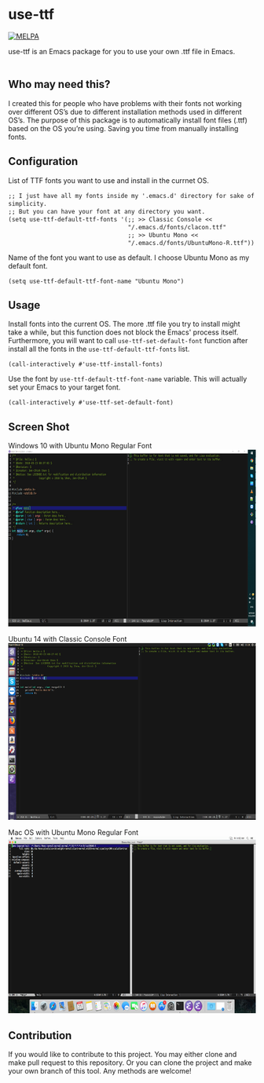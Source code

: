 # use-ttf #

[![MELPA](https://melpa.org/packages/use-ttf-badge.svg)](https://melpa.org/#/use-ttf)

use-ttf is an Emacs package for you to use your own .ttf file in Emacs.
<br/><br/>


## Who may need this? ## 
I created this for people who have problems with their fonts not working 
over different OS’s due to different installation methods used in different 
OS’s. The purpose of this package is to automatically install font files (.ttf) 
based on the OS you’re using. Saving you time from manually installing fonts.


## Configuration ##
List of TTF fonts you want to use and install in the currnet OS.
```
;; I just have all my fonts inside my '.emacs.d' directory for sake of simplicity.
;; But you can have your font at any directory you want.
(setq use-ttf-default-ttf-fonts '(;; >> Classic Console <<
                                  "/.emacs.d/fonts/clacon.ttf"
                                  ;; >> Ubuntu Mono <<
                                  "/.emacs.d/fonts/UbuntuMono-R.ttf"))
```

Name of the font you want to use as default. I choose Ubuntu Mono as my 
default font.
```
(setq use-ttf-default-ttf-font-name "Ubuntu Mono")
```

## Usage ##
Install fonts into the current OS. The more .ttf file you try to install might
take a while, but this function does not block the Emacs' process itself.
Furthermore, you will want to call `use-ttf-set-default-font` function after
install all the fonts in the `use-ttf-default-ttf-fonts` list.
```
(call-interactively #'use-ttf-install-fonts)
```

Use the font by `use-ttf-default-ttf-font-name` variable. This will actually
set your Emacs to your target font.
```
(call-interactively #'use-ttf-set-default-font)
```

## Screen Shot ##
Windows 10 with Ubuntu Mono Regular Font <br/>
<img src="./screenshot/ubuntu-mono-on-win10.png" width="640" height="360"/>

Ubuntu 14 with Classic Console Font <br/>
<img src="./screenshot/classic-console-on-ubuntu14.png" width="640" height="360"/>

Mac OS with Ubuntu Mono Regular Font <br/>
<img src="./screenshot/ubuntu-mono-on-maxos.png" width="640" height="360"/>


## Contribution ##
If you would like to contribute to this project. You may either
clone and make pull request to this repository. Or you can
clone the project and make your own branch of this tool. Any
methods are welcome!
